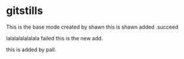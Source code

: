 # gitstills
This is the base mode created by shawn
this is shawn added
.succeed

lalalalalalalala  failed
this is the new add.

this is added by pall.
